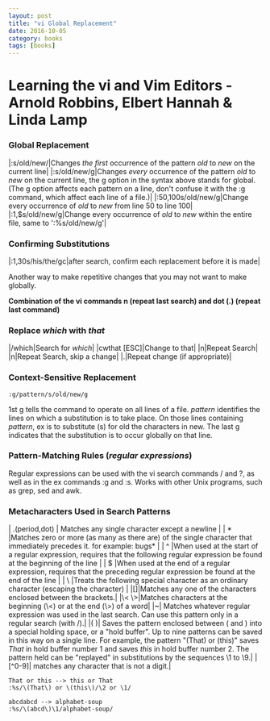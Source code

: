```yaml
---
layout: post
title: "vi Global Replacement"
date: 2016-10-05
category: books
tags: [books]
---
```

# Learning the vi and Vim Editors - Arnold Robbins, Elbert Hannah & Linda Lamp

### Global Replacement

|:s/old/new/|Changes *the first* occurrence of the pattern *old* to *new* on the current line|
|:s/old/new/g|Changes *every* occurrence of the pattern *old* to *new* on the current line, the g option in the syntax above stands for global.(The g option affects each pattern on a line, don't confuse it with the :g command, which affect each line of a file.)|
|:50,100s/old/new/g|Change every occurrence of *old* to *new* from line 50 to line 100|
|:1,$s/old/new/g|Change every occurrence of *old* to *new* within the entire file, same to ':%s/old/new/g'|

### Confirming Substitutions

|:1,30s/his/the/gc|after search, confirm each replacement before it is made|

Another way to make repetitive changes that you may not want to make globally.

**Combination of the vi commands n (repeat last search) and dot (.) (repeat last command)**

### Replace *which* with *that* 

|/which|Search for *which*|
|cwthat [ESC]|Change to that|
|n|Repeat Search|
|n|Repeat Search, skip a change|
|.|Repeat change (if appropriate)|

### Context-Sensitive Replacement

    :g/pattern/s/old/new/g

1st g tells the command to operate on all lines of a file. 
*pattern* identifies the lines on which a substitution is to take place.
On those lines containing *pattern*, ex is to substitute (s) for old the characters in new.
The last g indicates that the substitution is to occur globally on that line.

### Pattern-Matching Rules (*regular expressions*)

Regular expressions can be used with the vi search commands / and ?, as well as in the ex commands :g and :s.
Works with other Unix programs, such as grep, sed and awk.

### Metacharacters Used in Search Patterns

| \.(period,dot) | Matches any single character except a newline |
| * |Matches zero or more (as many as there are) of the single character that immediately precedes it. for example: bugs* |
| ^ |When used at the start of a regular expression, requires that the following regular expression be found at the beginning of the line |
| $ |When used at the end of a regular expression, requires that the preceding regular expression be found at the end of the line |
| \ |Treats the following special character as an ordinary character (escaping the character) |
|[]|Matches any one of the characters enclosed between the brackets.|
|\\< \\>|Matches characters at the beginning (\\<) or at the end (\\>) of a word|
|~| Matches whatever regular expression was used in the last search. Can use this pattern only in a regular search (with /).|
|\( \)| Saves the pattern enclosed between \( and \) into a special holding space, or a "hold buffer". 
Up to nine patterns can be saved in this way on a single line. 
For example, the pattern "\(That) or \(this\)" saves *That* in hold buffer number 1 and saves *this* in hold buffer number 2. 
The pattern held can be "replayed" in substitutions by the sequences \1 to \9.|
|[^0-9]| matches any character that is not a digit.|

    That or this --> this or That
    :%s/\(That\) or \(this\)/\2 or \1/

    abcdabcd --> alphabet-soup
    :%s/\(abcd\)\1/alphabet-soup/

